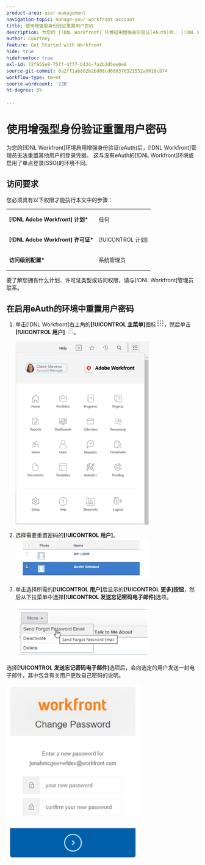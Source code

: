 ```yaml
---
product-area: user-management
navigation-topic: manage-your-workfront-account
title: 使用增强型身份验证重置用户密码
description: 为您的 [!DNL Workfront] 环境启用增强身份验证(eAuth)后， [!DNL Workfront] 管理员无法重置其他用户的登录凭据。 这与没有eAuth的 [!DNL Workfront] 环境或启用了单点登录(SSO)的环境不同。
author: Courtney
feature: Get Started with Workfront
hide: true
hidefromtoc: true
exl-id: 72f955e9-75ff-4ff7-b434-7a2b2d5ee0e8
source-git-commit: 0a2ff1ab802b2bd08cd680376321552a8018cb74
workflow-type: tm+mt
source-wordcount: '220'
ht-degree: 0%

---
```


# 使用增强型身份验证重置用户密码

<!--This article has been hidden by request-->

为您的[!DNL Workfront]环境启用增强身份验证(eAuth)后，[!DNL Workfront]管理员无法重置其他用户的登录凭据。 这与没有eAuth的[!DNL Workfront]环境或启用了单点登录(SSO)的环境不同。

## 访问要求

您必须具有以下权限才能执行本文中的步骤：

<table style="table-layout:auto"> 
 <col> 
 <col> 
 <tbody> 
  <tr> 
   <td role="rowheader"><strong>[!DNL Adobe Workfront] 计划*</strong></td> 
   <td> <p> 任何</p> </td> 
  </tr> 
  <tr> 
   <td role="rowheader"><strong>[!DNL Adobe Workfront] 许可证*</strong></td> 
   <td> <p>[!UICONTROL 计划]</p> </td> 
  </tr> 
  <tr> 
   <td role="rowheader"><strong>访问级别配置*</strong></td> 
   <td> <p>系统管理员 </p> </td> 
  </tr> 
 </tbody> 
</table>

要了解您拥有什么计划、许可证类型或访问权限，请与[!DNL Workfront]管理员联系。

## 在启用eAuth的环境中重置用户密码

1. 单击[!DNL Workfront]右上角的&#x200B;**[!UICONTROL 主菜单]**&#x200B;图标![主菜单图标](assets/main-menu-icon.png)，然后单击&#x200B;**[!UICONTROL 用户]** ![用户图标](assets/users-icon-in-main-menu.png)。

   ![主菜单选项](assets/main-menu-options-350x481.png)

1. 选择需要重置密码的&#x200B;**[!UICONTROL 用户]**。
   ![选择用户](assets/100520classicnweselectuser-350x105.png)

1. 单击选择所需的&#x200B;**[!UICONTROL 用户]**&#x200B;后显示的&#x200B;**[!UICONTROL 更多]按钮**，然后从下拉菜单中选择&#x200B;**[!UICONTROL 发送忘记密码电子邮件]**&#x200B;选项。

   ![发送忘记密码电子邮件](assets/100520classicnwesendemail-350x134.png)

选择&#x200B;**[!UICONTROL 发送忘记密码电子邮件]**&#x200B;选项后，会向选定的用户发送一封电子邮件，其中包含有关用户更改自己密码的说明。

![重置电子邮件](assets/pwresetemail-resized-350x461.png)
